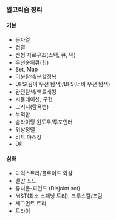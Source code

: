 ### 알고리즘 정리

#### 기본
- 문자열
- 정렬
- 선형 자료구조(스택, 큐, 덱)
- 우선순위큐(힙)
- Set, Map
- 이분탐색/분할정복
- DFS(깊이 우선 탐색)/BFS(너비 우선 탐색)
- 완전탐색/백트래킹
- 시뮬레이션, 구현
- 그리디(탐욕법)
- 누적합
- 슬라이딩 윈도우/투포인터
- 위상정렬
- 비트 마스킹
- DP

#### 심화
- 다익스트라/플로이드 와샬
- 벨만 포드
- 유니온-파인드 (Disjoint set)
- MST(최소 스패닝 트리), 크루스칼/프림
- 세그먼트 트리
- 트라이